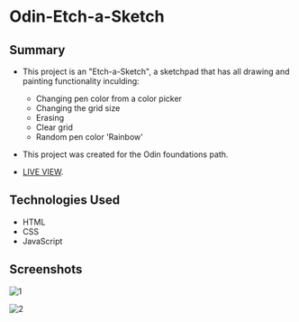 # Odin-Etch-a-Sketch    

## Summary  
- This project is an "Etch-a-Sketch", a sketchpad that has all drawing and painting functionality inculding:  
    - Changing pen color from a color picker  
    - Changing the grid size  
    - Erasing
    - Clear grid  
    - Random pen color 'Rainbow'  
    
- This project was created for the Odin foundations path.  
- [LIVE VIEW](https://roaak95.github.io/Odin-Etch-a-Sketch/).
  
## Technologies Used  
- HTML  
- CSS
- JavaScript

## Screenshots  
 ![1](https://github.com/user-attachments/assets/7bea5afc-d227-4da4-8958-5e48a6aa68ea)  
 
![2](https://github.com/user-attachments/assets/1e7b066b-d8a2-4c7e-b3e6-1b071b62a833)

